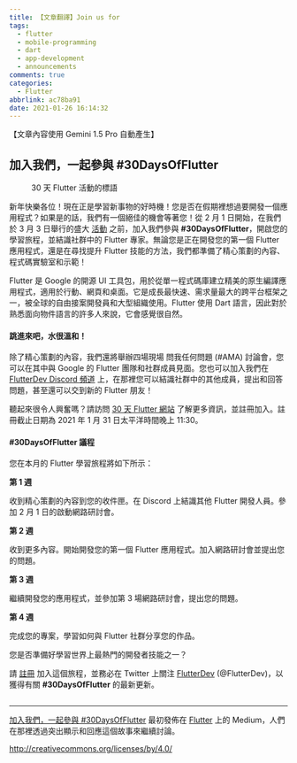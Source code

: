 ```yaml
---
title: 【文章翻譯】Join us for
tags:
  - flutter
  - mobile-programming
  - dart
  - app-development
  - announcements
comments: true
categories:
  - Flutter
abbrlink: ac78ba91
date: 2021-01-26 16:14:32
---
```


【文章內容使用 Gemini 1.5 Pro 自動產生】

## 加入我們，一起參與 #30DaysOfFlutter

<figure>
<img alt="" src="https://cdn-images-1.medium.com/max/1024/1*v7ytVK_8WbqA7Gc-Uol-wQ.jpeg" />
<figcaption>30 天 Flutter 活動的標語</figcaption>
</figure>

新年快樂各位！現在正是學習新事物的好時機！您是否在假期裡想過要開發一個應用程式？如果是的話，我們有一個絕佳的機會等著您！從 2 月 1 日開始，在我們於 3 月 3 日舉行的盛大 [活動](https://events.flutter.dev/?utm_source=30DaysOfFlutter&utm_medium=email&utm_campaign=30Days_Engage) 之前，加入我們參與 **#30DaysOfFlutter**，開啟您的學習旅程，並結識社群中的 Flutter 專家。無論您是正在開發您的第一個 Flutter 應用程式，還是在尋找提升 Flutter 技能的方法，我們都準備了精心策劃的內容、程式碼實驗室和示範！

Flutter 是 Google 的開源 UI 工具包，用於從單一程式碼庫建立精美的原生編譯應用程式，適用於行動、網頁和桌面。它是成長最快速、需求量最大的跨平台框架之一，被全球的自由接案開發員和大型組織使用。Flutter 使用 Dart 語言，因此對於熟悉面向物件語言的許多人來說，它會感覺很自然。

#### **跳進來吧，水很溫和！**

除了精心策劃的內容，我們還將舉辦四場現場 問我任何問題 (#AMA) 討論會，您可以在其中與 Google 的 Flutter 團隊和社群成員見面。您也可以加入我們在 [FlutterDev Discord 頻道](https://discord.com/invite/N7Yshp4) 上，在那裡您可以結識社群中的其他成員，提出和回答問題，甚至還可以交到新的 Flutter 朋友！

聽起來很令人興奮嗎？請訪問 [30 天 Flutter 網站](http://goo.gle/30daysofflutter) 了解更多資訊，並註冊加入。註冊截止日期為 2021 年 1 月 31 日太平洋時間晚上 11:30。

#### **#30DaysOfFlutter 議程**

您在本月的 Flutter 學習旅程將如下所示：

**第 1 週**

收到精心策劃的內容到您的收件匣。在 Discord 上結識其他 Flutter 開發人員。參加 2 月 1 日的啟動網路研討會。

**第 2 週**

收到更多內容。開始開發您的第一個 Flutter 應用程式。加入網路研討會並提出您的問題。

**第 3 週**

繼續開發您的應用程式，並參加第 3 場網路研討會，提出您的問題。

**第 4 週**

完成您的專案，學習如何與 Flutter 社群分享您的作品。

您是否準備好學習世界上最熱門的開發者技能之一？

請 [註冊](http://goo.gle/30daysofflutter) 加入這個旅程，並務必在 Twitter 上關注 [FlutterDev](https://twitter.com/FlutterDev) (@FlutterDev)，以獲得有關 **#30DaysOfFlutter** 的最新更新。

<img src="https://medium.com/_/stat?event=post.clientViewed&referrerSource=full_rss&postId=9993e3ec847b" width="1" height="1" alt=""><hr><p><a href="https://medium.com/flutter/join-us-for-30daysofflutter-9993e3ec847b">加入我們，一起參與 #30DaysOfFlutter</a> 最初發佈在 <a href="https://medium.com/flutter">Flutter</a> 上的 Medium，人們在那裡透過突出顯示和回應這個故事來繼續討論。</p> 


http://creativecommons.org/licenses/by/4.0/